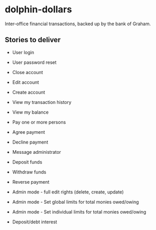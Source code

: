# dolphin-dollars

Inter-office financial transactions, backed up by the bank of Graham.

## Stories to deliver
- User login
- User password reset
- Close account
- Edit account
- Create account

- View my transaction history
- View my balance
- Pay one or more persons
- Agree payment
- Decline payment
- Message administrator
- Deposit funds
- Withdraw funds
- Reverse payment

- Admin mode - full edit rights (delete, create, update)
- Admin mode - Set global limits for total monies owed/owing
- Admin mode - Set individual limits for total monies owed/owing
- Deposit/debt interest
